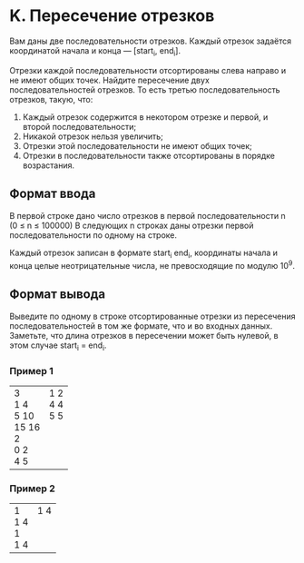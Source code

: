 # K. Пересечение отрезков

Вам даны две последовательности отрезков. Каждый отрезок задаётся координатой начала и конца — [start<sub>i</sub>, end<sub>i</sub>]. 

Отрезки каждой последовательности отсортированы слева направо и не имеют общих точек.
Найдите пересечение двух последовательностей отрезков. То есть третью последовательность отрезков, такую, что:

1. Каждый отрезок содержится в некотором отрезке и первой, и второй последовательности;
2. Никакой отрезок нельзя увеличить; 
3. Отрезки этой последовательности не имеют общих точек; 
4. Отрезки в последовательности также отсортированы в порядке возрастания.


## Формат ввода

В первой строке дано число отрезков в первой последовательности n (0 ≤ n ≤ 100000) В следующих n строках даны отрезки первой последовательности по одному на строке. 

Каждый отрезок записан в формате start<sub>i</sub> end<sub>i</sub>, координаты начала и конца целые неотрицательные числа, не превосходящие по модулю 10<sup>9</sup>.

## Формат вывода
Выведите по одному в строке отсортированные отрезки из пересечения последовательностей в том же формате, что и во входных данных. Заметьте, что длина отрезков в пересечении может быть нулевой, в этом случае start<sub>i</sub> = end<sub>i</sub>.

### Пример 1

<table><tr>
<td>
3<br>
1 4<br>
5 10<br>
15 16<br>
2<br>
0 2<br>
4 5
</td>
<td>
1 2<br>
4 4<br>
5 5<br>
<br>
<br>
<br>
<br>
</td>
</tr></table>

### Пример 2

<table><tr>
<td>
1<br>
1 4<br>
1<br>
1 4
</td>
<td>
1 4<br>
<br>
<br>
<br>
</td>
</tr></table>



